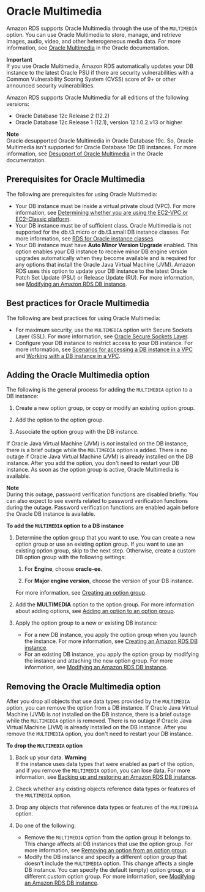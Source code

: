 # Oracle Multimedia<a name="Oracle.Options.Multimedia"></a>

Amazon RDS supports Oracle Multimedia through the use of the `MULTIMEDIA` option\. You can use Oracle Multimedia to store, manage, and retrieve images, audio, video, and other heterogeneous media data\. For more information, see [Oracle Multimedia](https://docs.oracle.com/database/121/IMURG/title.htm) in the Oracle documentation\. 

**Important**  
If you use Oracle Multimedia, Amazon RDS automatically updates your DB instance to the latest Oracle PSU if there are security vulnerabilities with a Common Vulnerability Scoring System \(CVSS\) score of 9\+ or other announced security vulnerabilities\. 

Amazon RDS supports Oracle Multimedia for all editions of the following versions: 
+ Oracle Database 12c Release 2 \(12\.2\)
+ Oracle Database 12c Release 1 \(12\.1\), version 12\.1\.0\.2\.v13 or higher

**Note**  
Oracle desupported Oracle Multimedia in Oracle Database 19c\. So, Oracle Multimedia isn't supported for Oracle Database 19c DB instances\. For more information, see [Desupport of Oracle Multimedia](https://docs.oracle.com/en/database/oracle/oracle-database/19/upgrd/behavior-changes-deprecated-desupport-oracle-database.html#GUID-BABC1C60-EA07-4EBE-8C67-B69B59E4F742) in the Oracle documentation\.

## Prerequisites for Oracle Multimedia<a name="Oracle.Options.Multimedia.PreReqs"></a>

The following are prerequisites for using Oracle Multimedia: 
+ Your DB instance must be inside a virtual private cloud \(VPC\)\. For more information, see [Determining whether you are using the EC2\-VPC or EC2\-Classic platform](USER_VPC.FindDefaultVPC.md)\. 
+ Your DB instance must be of sufficient class\. Oracle Multimedia is not supported for the db\.t3\.micro or db\.t3\.small DB instance classes\. For more information, see [RDS for Oracle instance classes](Oracle.Concepts.InstanceClasses.md)\. 
+ Your DB instance must have **Auto Minor Version Upgrade** enabled\. This option enables your DB instance to receive minor DB engine version upgrades automatically when they become available and is required for any options that install the Oracle Java Virtual Machine \(JVM\)\. Amazon RDS uses this option to update your DB instance to the latest Oracle Patch Set Update \(PSU\) or Release Update \(RU\)\. For more information, see [Modifying an Amazon RDS DB instance](Overview.DBInstance.Modifying.md)\. 

## Best practices for Oracle Multimedia<a name="Oracle.Options.Multimedia.BestPractces"></a>

The following are best practices for using Oracle Multimedia: 
+ For maximum security, use the `MULTIMEDIA` option with Secure Sockets Layer \(SSL\)\. For more information, see [Oracle Secure Sockets Layer](Appendix.Oracle.Options.SSL.md)\. 
+ Configure your DB instance to restrict access to your DB instance\. For more information, see [Scenarios for accessing a DB instance in a VPC](USER_VPC.Scenarios.md) and [Working with a DB instance in a VPC](USER_VPC.WorkingWithRDSInstanceinaVPC.md)\. 

## Adding the Oracle Multimedia option<a name="Oracle.Options.Multimedia.Add"></a>

The following is the general process for adding the `MULTIMEDIA` option to a DB instance: 

1. Create a new option group, or copy or modify an existing option group\.

1. Add the option to the option group\.

1. Associate the option group with the DB instance\.

If Oracle Java Virtual Machine \(JVM\) is *not* installed on the DB instance, there is a brief outage while the `MULTIMEDIA` option is added\. There is no outage if Oracle Java Virtual Machine \(JVM\) is already installed on the DB instance\. After you add the option, you don't need to restart your DB instance\. As soon as the option group is active, Oracle Multimedia is available\. 

**Note**  
During this outage, password verification functions are disabled briefly\. You can also expect to see events related to password verification functions during the outage\. Password verification functions are enabled again before the Oracle DB instance is available\.

**To add the `MULTIMEDIA` option to a DB instance**

1. Determine the option group that you want to use\. You can create a new option group or use an existing option group\. If you want to use an existing option group, skip to the next step\. Otherwise, create a custom DB option group with the following settings: 

   1. For **Engine**, choose **oracle\-ee**\. 

   1. For **Major engine version**, choose the version of your DB instance\. 

   For more information, see [Creating an option group](USER_WorkingWithOptionGroups.md#USER_WorkingWithOptionGroups.Create)\. 

1. Add the **MULTIMEDIA** option to the option group\. For more information about adding options, see [Adding an option to an option group](USER_WorkingWithOptionGroups.md#USER_WorkingWithOptionGroups.AddOption)\. 

1. Apply the option group to a new or existing DB instance: 
   + For a new DB instance, you apply the option group when you launch the instance\. For more information, see [Creating an Amazon RDS DB instance](USER_CreateDBInstance.md)\. 
   + For an existing DB instance, you apply the option group by modifying the instance and attaching the new option group\. For more information, see [Modifying an Amazon RDS DB instance](Overview.DBInstance.Modifying.md)\. 

## Removing the Oracle Multimedia option<a name="Oracle.Options.Multimedia.Remove"></a>

After you drop all objects that use data types provided by the `MULTIMEDIA` option, you can remove the option from a DB instance\. If Oracle Java Virtual Machine \(JVM\) is *not* installed on the DB instance, there is a brief outage while the `MULTIMEDIA` option is removed\. There is no outage if Oracle Java Virtual Machine \(JVM\) is already installed on the DB instance\. After you remove the `MULTIMEDIA` option, you don't need to restart your DB instance\. 

**To drop the `MULTIMEDIA` option**

1. Back up your data\.
**Warning**  
If the instance uses data types that were enabled as part of the option, and if you remove the `MULTIMEDIA` option, you can lose data\. For more information, see [Backing up and restoring an Amazon RDS DB instance](CHAP_CommonTasks.BackupRestore.md)\.

1. Check whether any existing objects reference data types or features of the `MULTIMEDIA` option\. 

1. Drop any objects that reference data types or features of the `MULTIMEDIA` option\.

1. Do one of the following:
   + Remove the `MULTIMEDIA` option from the option group it belongs to\. This change affects all DB instances that use the option group\. For more information, see [Removing an option from an option group](USER_WorkingWithOptionGroups.md#USER_WorkingWithOptionGroups.RemoveOption)\.
   + Modify the DB instance and specify a different option group that doesn't include the `MULTIMEDIA` option\. This change affects a single DB instance\. You can specify the default \(empty\) option group, or a different custom option group\. For more information, see [Modifying an Amazon RDS DB instance](Overview.DBInstance.Modifying.md)\. 
